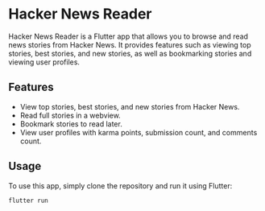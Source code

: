 # Hacker News Reader

Hacker News Reader is a Flutter app that allows you to browse and read news stories from Hacker News. It provides features such as viewing top stories, best stories, and new stories, as well as bookmarking stories and viewing user profiles.

## Features

- View top stories, best stories, and new stories from Hacker News.
- Read full stories in a webview.
- Bookmark stories to read later.
- View user profiles with karma points, submission count, and comments count.

## Usage

To use this app, simply clone the repository and run it using Flutter:

```bash
flutter run
